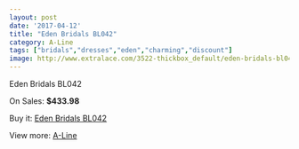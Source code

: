 ```yaml
---
layout: post
date: '2017-04-12'
title: "Eden Bridals BL042"
category: A-Line
tags: ["bridals","dresses","eden","charming","discount"]
image: http://www.extralace.com/3522-thickbox_default/eden-bridals-bl042.jpg
---
```

Eden Bridals BL042

On Sales: **$433.98**
<a href="https://www.extralace.com/a-line/1665-eden-bridals-bl042.html"><amp-img layout="responsive" width="600" height="600" src="//www.extralace.com/3522-thickbox_default/eden-bridals-bl042.jpg" alt="Eden Bridals BL042 0" /></a>

Buy it: [Eden Bridals BL042](https://www.extralace.com/a-line/1665-eden-bridals-bl042.html "Eden Bridals BL042")

View more: [A-Line](https://www.extralace.com/2-a-line "A-Line")